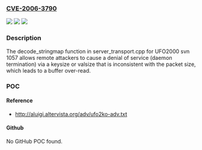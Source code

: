 ### [CVE-2006-3790](https://cve.mitre.org/cgi-bin/cvename.cgi?name=CVE-2006-3790)
![](https://img.shields.io/static/v1?label=Product&message=n%2Fa&color=blue)
![](https://img.shields.io/static/v1?label=Version&message=n%2Fa&color=blue)
![](https://img.shields.io/static/v1?label=Vulnerability&message=n%2Fa&color=brighgreen)

### Description

The decode_stringmap function in server_transport.cpp for UFO2000 svn 1057 allows remote attackers to cause a denial of service (daemon termination) via a keysize or valsize that is inconsistent with the packet size, which leads to a buffer over-read.

### POC

#### Reference
- http://aluigi.altervista.org/adv/ufo2ko-adv.txt

#### Github
No GitHub POC found.

